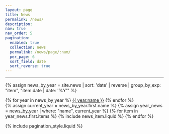 ```yaml
---
layout: page
title: News
permalink: /news/
description: 
nav: true
nav_order: 5
pagination:
  enabled: true
  collection: news
  permalink: /news/page/:num/
  per_page: 6
  sort_field: date
  sort_reverse: true
---
```


<hr />

{% assign news_by_year = site.news | sort: 'date' | reverse | group_by_exp: "item", "item.date | date: '%Y'" %}

<!-- Pagination links -->
<div class="pagination-links">
  {% for year in news_by_year %}
    <a href="{{ site.baseurl }}/news/{{ year.name }}/">{{ year.name }}</a>
  {% endfor %}
</div>

<div class="news">
  <div class="grid">
    {% assign current_year = news_by_year.first.name %}
    {% assign year_news = news_by_year | where: "name", current_year %}
    {% for item in year_news.first.items %}
      {% include news_item.liquid %}
    {% endfor %}
  </div>
</div>


{% include pagination_style.liquid %}





